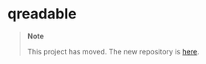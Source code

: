# qreadable

> **Note**
>
> This project has moved.  The new repository is [here](https://invent.kde.org/ccarney/qreadable).
